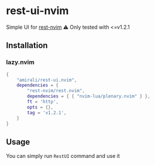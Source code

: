 # rest-ui-nvim

Simple UI for [rest-nvim](https://github.com/rest-nvim/rest.nvim/)
⚠️ Only tested with <=v1.2.1

## Installation
### lazy.nvim
```lua
{
    "amirali/rest-ui.nvim",
    dependencies = {
        "rest-nvim/rest.nvim",
        dependencies = { { "nvim-lua/plenary.nvim" } },
        ft = 'http',
        opts = {},
        tag = 'v1.2.1',
    }
}
```

## Usage
You can simply run `RestUI` command and use it
